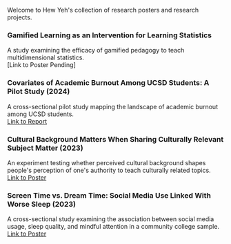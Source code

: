 Welcome to Hew Yeh's collection of research posters and research projects.
### Gamified Learning as an Intervention for Learning Statistics
A study examining the efficacy of gamified pedagogy to teach multidimensional statistics.\
[Link to Poster Pending]

### Covariates of Academic Burnout Among UCSD Students: A Pilot Study (2024)
A cross-sectional pilot study mapping the landscape of academic burnout among UCSD students.\
[Link to Report](https://github.com/HewYeh/Research/blob/main/01%20Covariates%20of%20Academic%20Burnout%20Among%20UCSD%20Students%20Brief%20Report.pdf)

### Cultural Background Matters When Sharing Culturally Relevant Subject Matter (2023)
An experiment testing whether perceived cultural background shapes people's perception of one's authority to teach culturally related topics.\
[Link to Poster](https://github.com/HewYeh/Research/blob/main/02%20Cultural%20Background%20Matters%20When%20Sharing%20Culturally%20Relevant%20Subject%20Matter.pdf)

### Screen Time vs. Dream Time: Social Media Use Linked With Worse Sleep (2023)
A cross-sectional study examining the association between social media usage, sleep quality, and mindful attention in a community college sample.\
[Link to Poster](https://github.com/HewYeh/Research/blob/main/03%20Screen%20Time%20vs.%20Dream%20Time-%20Social%20Media%20Use%20Linked%20With%20Worse%20Sleep.pdf)
